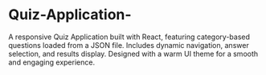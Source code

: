# Quiz-Application-
A responsive Quiz Application built with React, featuring category-based questions loaded from a JSON file. Includes dynamic navigation, answer selection, and results display. Designed with a warm UI theme for a smooth and engaging experience.
